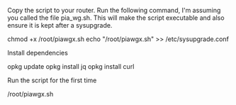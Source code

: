 Copy the script to your router. Run the following command, I'm assuming you called the file pia_wg.sh. This will make the script executable and also ensure it is kept after a sysupgrade.

chmod +x /root/piawgx.sh
echo "/root/piawgx.sh" >> /etc/sysupgrade.conf

Install dependencies

opkg update
opkg install jq 
opkg install curl

Run the script for the first time

/root/piawgx.sh
